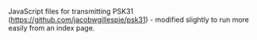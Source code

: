 JavaScript files for transmitting PSK31 (https://github.com/jacobwgillespie/psk31) - modified slightly to run more easily from an index page.
